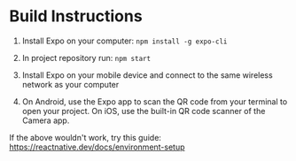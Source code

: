 # Build Instructions

1. Install Expo on your computer: `npm install -g expo-cli`

2. In project repository run: `npm start`

3. Install Expo on your mobile device and connect to the same wireless network as your computer

4. On Android, use the Expo app to scan the QR code from your terminal to open your project. On iOS, use the built-in QR code scanner of the Camera app.

If the above wouldn't work, try this guide: https://reactnative.dev/docs/environment-setup
